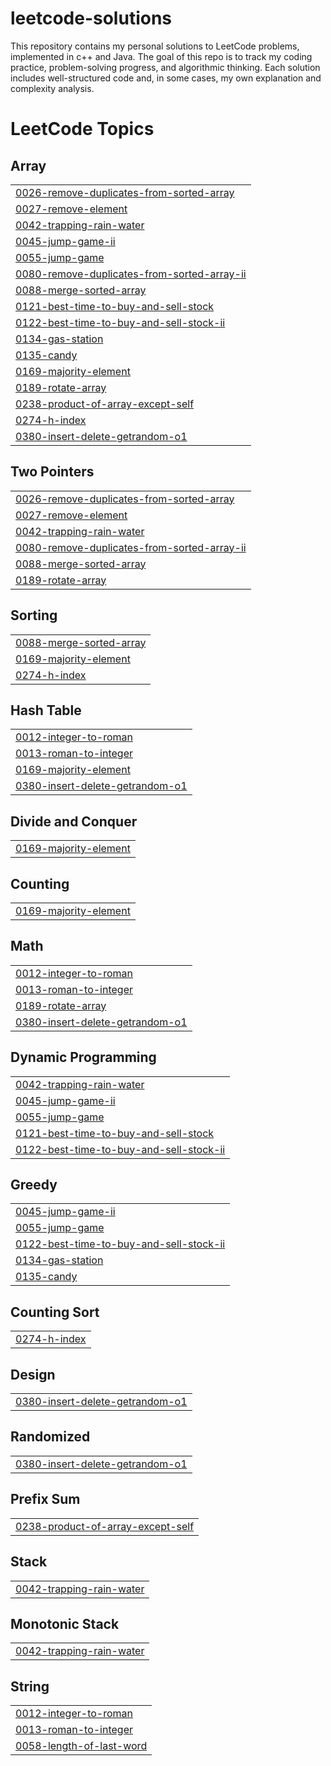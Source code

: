 # leetcode-solutions
This repository contains my personal solutions to LeetCode problems, implemented in c++ and Java.  The goal of this repo is to track my coding practice, problem-solving progress, and algorithmic thinking. Each solution includes well-structured code and, in some cases, my own explanation and complexity analysis.  

<!---LeetCode Topics Start-->
# LeetCode Topics
## Array
|  |
| ------- |
| [0026-remove-duplicates-from-sorted-array](https://github.com/hoor12333/leetcode-solutions/tree/master/0026-remove-duplicates-from-sorted-array) |
| [0027-remove-element](https://github.com/hoor12333/leetcode-solutions/tree/master/0027-remove-element) |
| [0042-trapping-rain-water](https://github.com/hoor12333/leetcode-solutions/tree/master/0042-trapping-rain-water) |
| [0045-jump-game-ii](https://github.com/hoor12333/leetcode-solutions/tree/master/0045-jump-game-ii) |
| [0055-jump-game](https://github.com/hoor12333/leetcode-solutions/tree/master/0055-jump-game) |
| [0080-remove-duplicates-from-sorted-array-ii](https://github.com/hoor12333/leetcode-solutions/tree/master/0080-remove-duplicates-from-sorted-array-ii) |
| [0088-merge-sorted-array](https://github.com/hoor12333/leetcode-solutions/tree/master/0088-merge-sorted-array) |
| [0121-best-time-to-buy-and-sell-stock](https://github.com/hoor12333/leetcode-solutions/tree/master/0121-best-time-to-buy-and-sell-stock) |
| [0122-best-time-to-buy-and-sell-stock-ii](https://github.com/hoor12333/leetcode-solutions/tree/master/0122-best-time-to-buy-and-sell-stock-ii) |
| [0134-gas-station](https://github.com/hoor12333/leetcode-solutions/tree/master/0134-gas-station) |
| [0135-candy](https://github.com/hoor12333/leetcode-solutions/tree/master/0135-candy) |
| [0169-majority-element](https://github.com/hoor12333/leetcode-solutions/tree/master/0169-majority-element) |
| [0189-rotate-array](https://github.com/hoor12333/leetcode-solutions/tree/master/0189-rotate-array) |
| [0238-product-of-array-except-self](https://github.com/hoor12333/leetcode-solutions/tree/master/0238-product-of-array-except-self) |
| [0274-h-index](https://github.com/hoor12333/leetcode-solutions/tree/master/0274-h-index) |
| [0380-insert-delete-getrandom-o1](https://github.com/hoor12333/leetcode-solutions/tree/master/0380-insert-delete-getrandom-o1) |
## Two Pointers
|  |
| ------- |
| [0026-remove-duplicates-from-sorted-array](https://github.com/hoor12333/leetcode-solutions/tree/master/0026-remove-duplicates-from-sorted-array) |
| [0027-remove-element](https://github.com/hoor12333/leetcode-solutions/tree/master/0027-remove-element) |
| [0042-trapping-rain-water](https://github.com/hoor12333/leetcode-solutions/tree/master/0042-trapping-rain-water) |
| [0080-remove-duplicates-from-sorted-array-ii](https://github.com/hoor12333/leetcode-solutions/tree/master/0080-remove-duplicates-from-sorted-array-ii) |
| [0088-merge-sorted-array](https://github.com/hoor12333/leetcode-solutions/tree/master/0088-merge-sorted-array) |
| [0189-rotate-array](https://github.com/hoor12333/leetcode-solutions/tree/master/0189-rotate-array) |
## Sorting
|  |
| ------- |
| [0088-merge-sorted-array](https://github.com/hoor12333/leetcode-solutions/tree/master/0088-merge-sorted-array) |
| [0169-majority-element](https://github.com/hoor12333/leetcode-solutions/tree/master/0169-majority-element) |
| [0274-h-index](https://github.com/hoor12333/leetcode-solutions/tree/master/0274-h-index) |
## Hash Table
|  |
| ------- |
| [0012-integer-to-roman](https://github.com/hoor12333/leetcode-solutions/tree/master/0012-integer-to-roman) |
| [0013-roman-to-integer](https://github.com/hoor12333/leetcode-solutions/tree/master/0013-roman-to-integer) |
| [0169-majority-element](https://github.com/hoor12333/leetcode-solutions/tree/master/0169-majority-element) |
| [0380-insert-delete-getrandom-o1](https://github.com/hoor12333/leetcode-solutions/tree/master/0380-insert-delete-getrandom-o1) |
## Divide and Conquer
|  |
| ------- |
| [0169-majority-element](https://github.com/hoor12333/leetcode-solutions/tree/master/0169-majority-element) |
## Counting
|  |
| ------- |
| [0169-majority-element](https://github.com/hoor12333/leetcode-solutions/tree/master/0169-majority-element) |
## Math
|  |
| ------- |
| [0012-integer-to-roman](https://github.com/hoor12333/leetcode-solutions/tree/master/0012-integer-to-roman) |
| [0013-roman-to-integer](https://github.com/hoor12333/leetcode-solutions/tree/master/0013-roman-to-integer) |
| [0189-rotate-array](https://github.com/hoor12333/leetcode-solutions/tree/master/0189-rotate-array) |
| [0380-insert-delete-getrandom-o1](https://github.com/hoor12333/leetcode-solutions/tree/master/0380-insert-delete-getrandom-o1) |
## Dynamic Programming
|  |
| ------- |
| [0042-trapping-rain-water](https://github.com/hoor12333/leetcode-solutions/tree/master/0042-trapping-rain-water) |
| [0045-jump-game-ii](https://github.com/hoor12333/leetcode-solutions/tree/master/0045-jump-game-ii) |
| [0055-jump-game](https://github.com/hoor12333/leetcode-solutions/tree/master/0055-jump-game) |
| [0121-best-time-to-buy-and-sell-stock](https://github.com/hoor12333/leetcode-solutions/tree/master/0121-best-time-to-buy-and-sell-stock) |
| [0122-best-time-to-buy-and-sell-stock-ii](https://github.com/hoor12333/leetcode-solutions/tree/master/0122-best-time-to-buy-and-sell-stock-ii) |
## Greedy
|  |
| ------- |
| [0045-jump-game-ii](https://github.com/hoor12333/leetcode-solutions/tree/master/0045-jump-game-ii) |
| [0055-jump-game](https://github.com/hoor12333/leetcode-solutions/tree/master/0055-jump-game) |
| [0122-best-time-to-buy-and-sell-stock-ii](https://github.com/hoor12333/leetcode-solutions/tree/master/0122-best-time-to-buy-and-sell-stock-ii) |
| [0134-gas-station](https://github.com/hoor12333/leetcode-solutions/tree/master/0134-gas-station) |
| [0135-candy](https://github.com/hoor12333/leetcode-solutions/tree/master/0135-candy) |
## Counting Sort
|  |
| ------- |
| [0274-h-index](https://github.com/hoor12333/leetcode-solutions/tree/master/0274-h-index) |
## Design
|  |
| ------- |
| [0380-insert-delete-getrandom-o1](https://github.com/hoor12333/leetcode-solutions/tree/master/0380-insert-delete-getrandom-o1) |
## Randomized
|  |
| ------- |
| [0380-insert-delete-getrandom-o1](https://github.com/hoor12333/leetcode-solutions/tree/master/0380-insert-delete-getrandom-o1) |
## Prefix Sum
|  |
| ------- |
| [0238-product-of-array-except-self](https://github.com/hoor12333/leetcode-solutions/tree/master/0238-product-of-array-except-self) |
## Stack
|  |
| ------- |
| [0042-trapping-rain-water](https://github.com/hoor12333/leetcode-solutions/tree/master/0042-trapping-rain-water) |
## Monotonic Stack
|  |
| ------- |
| [0042-trapping-rain-water](https://github.com/hoor12333/leetcode-solutions/tree/master/0042-trapping-rain-water) |
## String
|  |
| ------- |
| [0012-integer-to-roman](https://github.com/hoor12333/leetcode-solutions/tree/master/0012-integer-to-roman) |
| [0013-roman-to-integer](https://github.com/hoor12333/leetcode-solutions/tree/master/0013-roman-to-integer) |
| [0058-length-of-last-word](https://github.com/hoor12333/leetcode-solutions/tree/master/0058-length-of-last-word) |
<!---LeetCode Topics End-->
